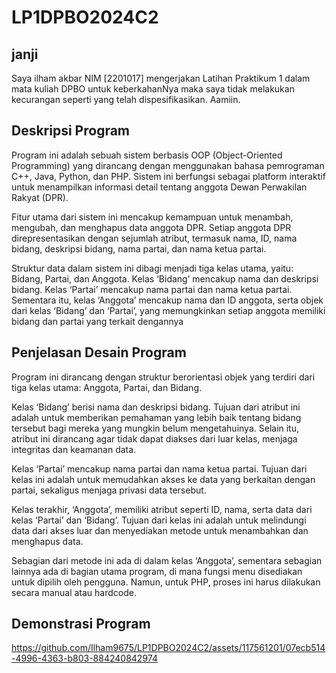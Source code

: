 # LP1DPBO2024C2
## janji
Saya ilham akbar NIM [2201017] mengerjakan Latihan Praktikum 1 dalam mata kuliah DPBO untuk keberkahanNya maka saya tidak melakukan kecurangan seperti yang telah dispesifikasikan. Aamiin.

## Deskripsi Program

Program ini adalah sebuah sistem berbasis OOP (Object-Oriented Programming) yang dirancang dengan menggunakan bahasa pemrograman C++, Java, Python, dan PHP. Sistem ini berfungsi sebagai platform interaktif untuk menampilkan informasi detail tentang anggota Dewan Perwakilan Rakyat (DPR).

Fitur utama dari sistem ini mencakup kemampuan untuk menambah, mengubah, dan menghapus data anggota DPR. Setiap anggota DPR direpresentasikan dengan sejumlah atribut, termasuk nama, ID, nama bidang, deskripsi bidang, nama partai, dan nama ketua partai.

Struktur data dalam sistem ini dibagi menjadi tiga kelas utama, yaitu: Bidang, Partai, dan Anggota. Kelas ‘Bidang’ mencakup nama dan deskripsi bidang. Kelas ‘Partai’ mencakup nama partai dan nama ketua partai. Sementara itu, kelas ‘Anggota’ mencakup nama dan ID anggota, serta objek dari kelas ‘Bidang’ dan ‘Partai’, yang memungkinkan setiap anggota memiliki bidang dan partai yang terkait dengannya

## Penjelasan Desain Program
 Program ini dirancang dengan struktur berorientasi objek yang terdiri dari tiga kelas utama: Anggota, Partai, dan Bidang.

Kelas ‘Bidang’ berisi nama dan deskripsi bidang. Tujuan dari atribut ini adalah untuk memberikan pemahaman yang lebih baik tentang bidang tersebut bagi mereka yang mungkin belum mengetahuinya. Selain itu, atribut ini dirancang agar tidak dapat diakses dari luar kelas, menjaga integritas dan keamanan data.

Kelas ‘Partai’ mencakup nama partai dan nama ketua partai. Tujuan dari kelas ini adalah untuk memudahkan akses ke data yang berkaitan dengan partai, sekaligus menjaga privasi data tersebut.

Kelas terakhir, ‘Anggota’, memiliki atribut seperti ID, nama, serta data dari kelas ‘Partai’ dan ‘Bidang’. Tujuan dari kelas ini adalah untuk melindungi data dari akses luar dan menyediakan metode untuk menambahkan dan menghapus data.

Sebagian dari metode ini ada di dalam kelas ‘Anggota’, sementara sebagian lainnya ada di bagian utama program, di mana fungsi menu disediakan untuk dipilih oleh pengguna. Namun, untuk PHP, proses ini harus dilakukan secara manual atau hardcode.
  
## Demonstrasi Program
https://github.com/Ilham9675/LP1DPBO2024C2/assets/117561201/07ecb514-4996-4363-b803-884240842974
